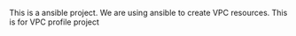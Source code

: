 This is a ansible project. We are using ansible to create VPC resources. This is for VPC profile project